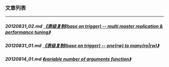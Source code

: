 ### 文章列表  
----  
##### 20120831_02.md   [《表级复制(base on trigger) -- multi master replication & performance tuning》](20120831_02.md)  
##### 20120831_01.md   [《表级复制(base on trigger) -- one(rw) to many(ro|rw)》](20120831_01.md)  
##### 20120814_01.md   [《variable number of arguments function》](20120814_01.md)  

